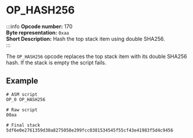 # OP_HASH256
:::info
**Opcode number:** 170  
**Byte representation:** `0xaa`  
**Short Description:** Hash the top stack item using double SHA256.  
:::

The `OP_HASH256` opcode replaces the top stack item with its double SHA256 hash.
If the stack is empty the script fails.

## Example
```shell
# ASM script
OP_0 OP_HASH256

# Raw script
00aa

# Final stack
5df6e0e2761359d30a8275058e299fcc0381534545f55cf43e41983f5d4c9456
```
